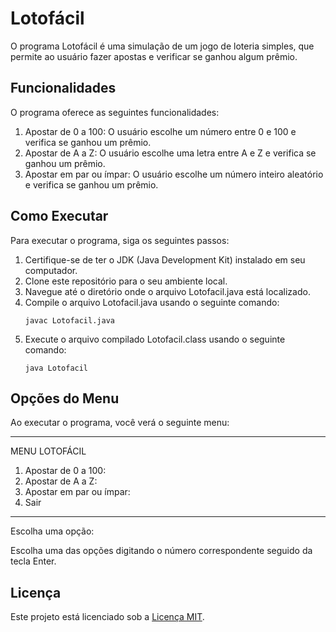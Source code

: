 # Lotofácil

O programa Lotofácil é uma simulação de um jogo de loteria simples, que permite ao usuário fazer apostas e verificar se ganhou algum prêmio.

## Funcionalidades

O programa oferece as seguintes funcionalidades:

1. Apostar de 0 a 100: O usuário escolhe um número entre 0 e 100 e verifica se ganhou um prêmio.
2. Apostar de A a Z: O usuário escolhe uma letra entre A e Z e verifica se ganhou um prêmio.
3. Apostar em par ou ímpar: O usuário escolhe um número inteiro aleatório e verifica se ganhou um prêmio.

## Como Executar

Para executar o programa, siga os seguintes passos:

1. Certifique-se de ter o JDK (Java Development Kit) instalado em seu computador.
2. Clone este repositório para o seu ambiente local.
3. Navegue até o diretório onde o arquivo Lotofacil.java está localizado.
4. Compile o arquivo Lotofacil.java usando o seguinte comando:
    ```
    javac Lotofacil.java
    ```
5. Execute o arquivo compilado Lotofacil.class usando o seguinte comando:
    ```
    java Lotofacil
    ```

## Opções do Menu

Ao executar o programa, você verá o seguinte menu:
**********************************
MENU LOTOFÁCIL
1) Apostar de 0 a 100:
2) Apostar de A a Z:
3) Apostar em par ou ímpar:
0) Sair
**********************************
Escolha uma opção:

Escolha uma das opções digitando o número correspondente seguido da tecla Enter.

## Licença

Este projeto está licenciado sob a [Licença MIT](LICENSE).




